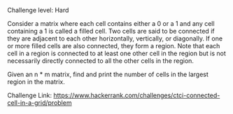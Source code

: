 Challenge level: Hard

Consider a matrix where each cell contains either a 0 or a 1 and any cell containing a 1 is called a filled cell. Two cells are said to be connected if they are adjacent to each other horizontally, vertically, or diagonally. If one or more filled cells are also connected, they form a region. Note that each cell in a region is connected to at least one other cell in the region but is not necessarily directly connected to all the other cells in the region.

Given an n * m matrix, find and print the number of cells in the largest region in the matrix.

Challenge Link: https://www.hackerrank.com/challenges/ctci-connected-cell-in-a-grid/problem
